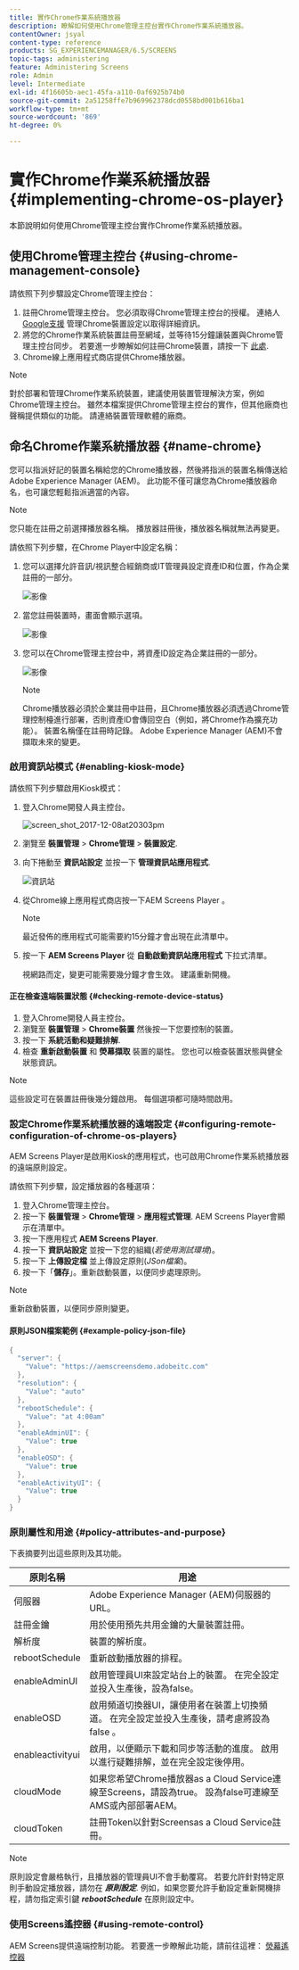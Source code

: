 ```yaml
---
title: 實作Chrome作業系統播放器
description: 瞭解如何使用Chrome管理主控台實作Chrome作業系統播放器。
contentOwner: jsyal
content-type: reference
products: SG_EXPERIENCEMANAGER/6.5/SCREENS
topic-tags: administering
feature: Administering Screens
role: Admin
level: Intermediate
exl-id: 4f16605b-aec1-45fa-a110-0af6925b74b0
source-git-commit: 2a51258ffe7b969962378dcd0558bd001b616ba1
workflow-type: tm+mt
source-wordcount: '869'
ht-degree: 0%

---
```


# 實作Chrome作業系統播放器 {#implementing-chrome-os-player}

本節說明如何使用Chrome管理主控台實作Chrome作業系統播放器。

## 使用Chrome管理主控台 {#using-chrome-management-console}

請依照下列步驟設定Chrome管理主控台：

1. 註冊Chrome管理主控台。 您必須取得Chrome管理主控台的授權。 連絡人 [Google支援](https://support.google.com/chrome/a/answer/1375678?hl=en&amp;ref_topic=2935995) 管理Chrome裝置設定以取得詳細資訊。
1. 將您的Chrome作業系統裝置註冊至網域，並等待15分鐘讓裝置與Chrome管理主控台同步。 若要進一步瞭解如何註冊Chrome裝置，請按一下 [此處](https://support.google.com/chrome/a/answer/1360534?hl=en).
1. Chrome線上應用程式商店提供Chrome播放器。

>[!NOTE]
>
>對於部署和管理Chrome作業系統裝置，建議使用裝置管理解決方案，例如Chrome管理主控台。 雖然本檔案提供Chrome管理主控台的實作，但其他廠商也聲稱提供類似的功能。 請連絡裝置管理軟體的廠商。

## 命名Chrome作業系統播放器 {#name-chrome}

您可以指派好記的裝置名稱給您的Chrome播放器，然後將指派的裝置名稱傳送給Adobe Experience Manager (AEM)。 此功能不僅可讓您為Chrome播放器命名，也可讓您輕鬆指派適當的內容。

>[!NOTE]
>您只能在註冊之前選擇播放器名稱。 播放器註冊後，播放器名稱就無法再變更。

請依照下列步驟，在Chrome Player中設定名稱：

1. 您可以選擇允許音訊/視訊整合經銷商或IT管理員設定資產ID和位置，作為企業註冊的一部分。

   ![影像](/help/user-guide/assets/chrome-device/chrome1.png)

1. 當您註冊裝置時，畫面會顯示選項。

   ![影像](/help/user-guide/assets/chrome-device/chrome2.jpg)

1. 您可以在Chrome管理主控台中，將資產ID設定為企業註冊的一部分。

   ![影像](/help/user-guide/assets/chrome-device/chrome3.png)

   >[!NOTE]
   >Chrome播放器必須於企業註冊中註冊，且Chrome播放器必須透過Chrome管理控制檯進行部署，否則資產ID會傳回空白（例如，將Chrome作為擴充功能）。 裝置名稱僅在註冊時記錄。 Adobe Experience Manager (AEM)不會擷取未來的變更。

### 啟用資訊站模式 {#enabling-kiosk-mode}

請依照下列步驟啟用Kiosk模式：

1. 登入Chrome開發人員主控台。

   ![screen_shot_2017-12-08at20303pm](assets/screen_shot_2017-12-08at20303pm.png)

1. 瀏覽至 **裝置管理** > **Chrome管理** > **裝置設定**.
1. 向下捲動至 **資訊站設定** 並按一下 **管理資訊站應用程式**.

   ![資訊站](assets/kiosk.png)

1. 從Chrome線上應用程式商店按一下AEM Screens Player 。

   >[!NOTE]
   >
   >最近發佈的應用程式可能需要約15分鐘才會出現在此清單中。

1. 按一下 **AEM Screens Player** 從 **自動啟動資訊站應用程式** 下拉式清單。

   視網路而定，變更可能需要幾分鐘才會生效。 建議重新開機。

#### 正在檢查遠端裝置狀態 {#checking-remote-device-status}

1. 登入Chrome開發人員主控台。
1. 瀏覽至 **裝置管理** > **Chrome裝置** 然後按一下您要控制的裝置。
1. 按一下 **系統活動和疑難排解**.
1. 檢查 **重新啟動裝置** 和 **熒幕擷取** 裝置的屬性。 您也可以檢查裝置狀態與健全狀態資訊。

>[!NOTE]
>
>這些設定可在裝置註冊後幾分鐘啟用。 每個選項都可隨時間啟用。

### 設定Chrome作業系統播放器的遠端設定 {#configuring-remote-configuration-of-chrome-os-players}

AEM Screens Player是啟用Kiosk的應用程式，也可啟用Chrome作業系統播放器的遠端原則設定。

請依照下列步驟，設定播放器的各種選項：

1. 登入Chrome管理主控台。
1. 按一下 **裝置管理** > **Chrome管理** > **應用程式管理**. AEM Screens Player會顯示在清單中。
1. 按一下應用程式 **AEM Screens Player**.
1. 按一下 **資訊站設定** 並按一下您的組織(*若使用測試環境*)。
1. 按一下 **上傳設定檔** 並上傳設定原則(*JSon檔案*)。
1. 按一下「**儲存**」。重新啟動裝置，以便同步處理原則。

>[!NOTE]
>
>重新啟動裝置，以便同步原則變更。

#### 原則JSON檔案範例 {#example-policy-json-file}

```java
{
  "server": {
    "Value": "https://aemscreensdemo.adobeitc.com"
  },
  "resolution": {
    "Value": "auto"
  },
  "rebootSchedule": {
    "Value": "at 4:00am"
  },
  "enableAdminUI": {
    "Value": true
  },
  "enableOSD": {
    "Value": true
  },
  "enableActivityUI": {
    "Value": true
  }
}
```

### 原則屬性和用途 {#policy-attributes-and-purpose}

下表摘要列出這些原則及其功能。

| **原則名稱** | **用途** |
|---|---|
| 伺服器 | Adobe Experience Manager (AEM)伺服器的URL。 |
| 註冊金鑰 | 用於使用預先共用金鑰的大量裝置註冊。 |
| 解析度 | 裝置的解析度。 |
| rebootSchedule | 重新啟動播放器的排程。 |
| enableAdminUI | 啟用管理員UI來設定站台上的裝置。 在完全設定並投入生產後，設為false。 |
| enableOSD | 啟用頻道切換器UI，讓使用者在裝置上切換頻道。 在完全設定並投入生產後，請考慮將設為false 。 |
| enableactivityui | 啟用，以便顯示下載和同步等活動的進度。 啟用以進行疑難排解，並在完全設定後停用。 |
| cloudMode | 如果您希望Chrome播放器as a Cloud Service連線至Screens，請設為true。 設為false可連線至AMS或內部部署AEM。 |
| cloudToken | 註冊Token以針對Screensas a Cloud Service註冊。 |

>[!NOTE]
>
>原則設定會嚴格執行，且播放器的管理員UI不會手動覆寫。 若要允許針對特定原則手動設定播放器，請勿在 ***原則設定***. 例如，如果您要允許手動設定重新開機排程，請勿指定索引鍵 ***rebootSchedule*** 在原則設定中。

### 使用Screens遙控器 {#using-remote-control}

AEM Screens提供遠端控制功能。 若要進一步瞭解此功能，請前往這裡： [熒幕遙控器](implementing-remote-control.md)
